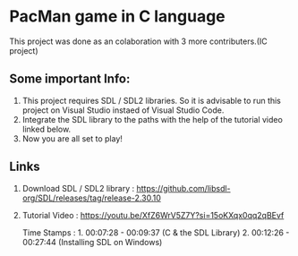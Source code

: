 # PacMan game in C language

This project was done as an colaboration with 3 more contributers.(IC project)

## Some important Info:

1. This project requires SDL / SDL2 libraries. So it is advisable to run this project on Visual Studio instaed of Visual Studio Code.
2. Integrate the SDL library to the paths with the help of the tutorial video linked below.
3. Now you are all set to play!

## Links

1. Download SDL / SDL2 library : https://github.com/libsdl-org/SDL/releases/tag/release-2.30.10
2. Tutorial Video : https://youtu.be/XfZ6WrV5Z7Y?si=15oKXqx0qq2qBEvf

   Time Stamps : 1. 00:07:28 - 00:09:37 (C & the SDL Library)
                 2. 00:12:26 - 00:27:44 (Installing SDL on Windows)
